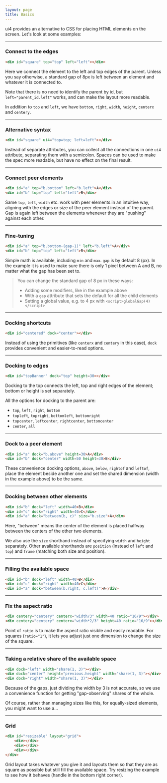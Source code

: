 ```yaml
---
layout: page
title: Basics
---
```


ui4 provides an alternative to CSS for placing HTML elements on the screen. Let's look at some
examples:

---------------

### Connect to the edges

```html example solid_sized
<div id="square" top="top" left="left"></div>
```

Here we connect the element to the left and top edges of the parent. Unless you say otherwise,
a standard gap of 8px is left between an element and whatever it is connected to.

Note that there is no need to identify the parent by id, but `left="parent_id.left"` works, and can
make the layout more readable.

In addition to `top` and `left`, we have `bottom`, `right`, `width`, `height`, `centerx`
and `centery`.

---------------

### Alternative syntax

```html example solid_sized
<div id="square" ui4="top=top; left=left"></div>
```

Instead of separate attributes, you can collect all the connections in one `ui4` attribute,
separating them with a semicolon. Spaces can be used to make the spec more readable, but have
no effect on the final result.

---------------

### Connect peer elements

```html example solid_sized
<div id="a" top="b.bottom" left="b.left">A</div>
<div id="b" top="top" left="left">B</div>
```

Same `top`, `left`, `width` etc. work with peer elements in an intuitive way, aligning with the
edges or size of the peer element instead of the parent. Gap is again left between the elements
whenever they are "pushing" against each other.

---------------

### Fine-tuning

```html example solid_sized
<div id="a" top="b.bottom-(gap-1)" left="b.left">A</div>
<div id="b" top="top" left="left">B</div>
```

Simple math is available, including `min` and `max`. `gap` is by default 8 (px). In the example it
is used to make sure there is only 1 pixel between A and B, no matter what the gap has been set to.

> You can change the standard gap of 8 px in these ways:
> - Adding some modifiers, like in the example above
> - With a `gap` attribute that sets the default for all the child elements
> - Setting a global value, e.g. to 4 px with `<script>globalGap(4)</script>`

---------------

### Docking shortcuts

```html example solid_sized
<div id="centered" dock="center"></div>
```

Instead of using the primitives (like `centerx` and `centery` in this case), `dock` provides
convenient and easier-to-read options.

---------------

### Docking to edges

```html example solid
<div id="topBanner" dock="top" height=30></div>
```

Docking to the top connects the left, top and right edges of the element; bottom or height is set
separately.

All the options for docking to the parent are:
- `top`, `left`, `right`, `bottom`
- `topleft`, `topright`, `bottomleft`, `bottomright`
- `topcenter`, `leftcenter`, `rightcenter`, `bottomcenter`
- `center`, `all`

---------------

### Dock to a peer element

```html example solid 1
<div id="a" dock="b.above" height=30>A</div>
<div id="b" dock="center" width=50 height=30>B</div>
```

These convenience docking options, `above`, `below`, `rightof` and `leftof`, place the element
beside another one and set the shared dimension (width in the example above) to be the same.

---------------

### Docking between other elements

```html example solid 3
<div id="b" dock="left" width=40>B</div>
<div id="c" dock="right" width=40>C</div>
<div id="a" dock="between(b, c)" size="b.size">A</div>
```

Here, "between" means the center of the element is placed halfway between the centers of the other
two elements.

We also use the `size` shorthand instead of specifying `width` and `height` separately. Other
available shorthands are `position` (instead of `left` and `top`) and `frame` (matching both size
and position).

---------------

### Filling the available space

```html example solid 3
<div id="b" dock="left" width=40>B</div>
<div id="c" dock="right" width=40>C</div>
<div id="a" dock="between(b.right, c.left)">A</div>
```

---------------

### Fix the aspect ratio

```html example solid
<div centery="centery" centerx="width/3" width=40 ratio="16/9"></div>
<div centery="centery" centerx="width*2/3" height=40 ratio="16/9"></div>
```

Point of `ratio` is to make the aspect ratio visible and easily readable. For squares (`ratio="1"`),
it lets you adjust just one dimension to change the size of the square.

---------------

### Taking a relative share of the available space

```html example solid 1
<div dock="left" width="share(1, 3)"></div>
<div dock="center" height="previous.height" width="share(1, 3)"></div>
<div dock="right" width="share(1, 3)"></div>
```

Because of the gaps, just dividing the width by 3 is not accurate, so we use a convenience function
for getting "gap-observing" shares of the whole.

Of course, rather than managing sizes like this, for equally-sized elements, you might want to use
a...

---------------

### Grid

```html example solid_resizable
<div id="resizable" layout="grid">
    <div></div>
    <div></div>
    <div></div>
</div>
```

Grid layout takes whatever you give it and layouts them so that they are as square as possible but
still fill the available space. Try resizing the example to see how it behaves (handle in the
bottom right corner).
